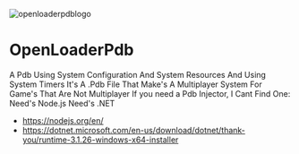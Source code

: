 ![openloaderpdblogo](https://user-images.githubusercontent.com/97656665/174923318-29618078-6566-4912-85e4-f2cf1c165121.png)
# OpenLoaderPdb
A Pdb Using System Configuration And System Resources And Using System Timers It's A .Pdb File That Make's A Multiplayer System For Game's That Are Not Multiplayer If you need a Pdb Injector, I Cant Find One: Need's Node.js Need's .NET
 - https://nodejs.org/en/
 -  https://dotnet.microsoft.com/en-us/download/dotnet/thank-you/runtime-3.1.26-windows-x64-installer
